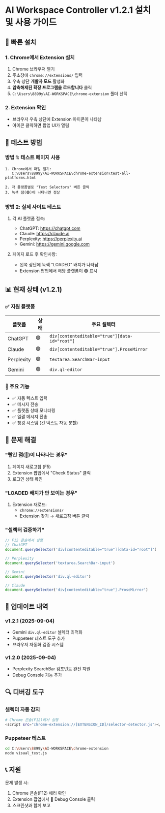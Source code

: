 # AI Workspace Controller v1.2.1 설치 및 사용 가이드

## 🚀 빠른 설치

### 1. Chrome에서 Extension 설치
1. Chrome 브라우저 열기
2. 주소창에 `chrome://extensions/` 입력
3. 우측 상단 **개발자 모드** 활성화
4. **압축해제된 확장 프로그램을 로드합니다** 클릭
5. `C:\Users\8899y\AI-WORKSPACE\chrome-extension` 폴더 선택

### 2. Extension 확인
- 브라우저 우측 상단에 Extension 아이콘이 나타남
- 아이콘 클릭하면 팝업 UI가 열림

## 🧪 테스트 방법

### 방법 1: 테스트 페이지 사용
```
1. Chrome에서 파일 열기:
   C:\Users\8899y\AI-WORKSPACE\chrome-extension\test-all-platforms.html

2. 각 플랫폼별로 "Test Selectors" 버튼 클릭
3. 녹색 점(🟢)이 나타나면 정상
```

### 방법 2: 실제 사이트 테스트
1. 각 AI 플랫폼 접속:
   - ChatGPT: https://chatgpt.com
   - Claude: https://claude.ai
   - Perplexity: https://perplexity.ai
   - Gemini: https://gemini.google.com

2. 페이지 로드 후 확인사항:
   - 왼쪽 상단에 녹색 "LOADED" 배지가 나타남
   - Extension 팝업에서 해당 플랫폼이 🟢 표시

## 📊 현재 상태 (v1.2.1)

### ✅ 지원 플랫폼
| 플랫폼 | 상태 | 주요 셀렉터 |
|--------|------|-------------|
| ChatGPT | 🟢 | `div[contenteditable="true"][data-id="root"]` |
| Claude | 🟢 | `div[contenteditable="true"].ProseMirror` |
| Perplexity | 🟢 | `textarea.SearchBar-input` |
| Gemini | 🟢 | `div.ql-editor` |

### 🔧 주요 기능
- ✅ 자동 텍스트 입력
- ✅ 메시지 전송
- ✅ 플랫폼 상태 모니터링
- ✅ 일괄 메시지 전송
- ✅ 청킹 시스템 (긴 텍스트 자동 분할)

## 🐛 문제 해결

### "빨간 점(🔴)이 나타나는 경우"
1. 페이지 새로고침 (F5)
2. Extension 팝업에서 "Check Status" 클릭
3. 로그인 상태 확인

### "LOADED 배지가 안 보이는 경우"
1. Extension 재로드:
   - `chrome://extensions/`
   - Extension 찾기 → 새로고침 버튼 클릭

### "셀렉터 검증하기"
```javascript
// F12 콘솔에서 실행
// ChatGPT
document.querySelector('div[contenteditable="true"][data-id="root"]')

// Perplexity  
document.querySelector('textarea.SearchBar-input')

// Gemini
document.querySelector('div.ql-editor')

// Claude
document.querySelector('div[contenteditable="true"].ProseMirror')
```

## 📝 업데이트 내역

### v1.2.1 (2025-09-04)
- Gemini `div.ql-editor` 셀렉터 최적화
- Puppeteer 테스트 도구 추가
- 브라우저 자동화 검증 시스템

### v1.2.0 (2025-09-04)
- Perplexity SearchBar 컴포넌트 완전 지원
- Debug Console 기능 추가

## 🔍 디버깅 도구

### 셀렉터 자동 감지
```bash
# Chrome 콘솔(F12)에서 실행
<script src="chrome-extension://[EXTENSION_ID]/selector-detector.js"></script>
```

### Puppeteer 테스트
```bash
cd C:\Users\8899y\AI-WORKSPACE\chrome-extension
node visual_test.js
```

## 📞 지원

문제 발생 시:
1. Chrome 콘솔(F12) 에러 확인
2. Extension 팝업에서 🐛 Debug Console 클릭
3. 스크린샷과 함께 보고